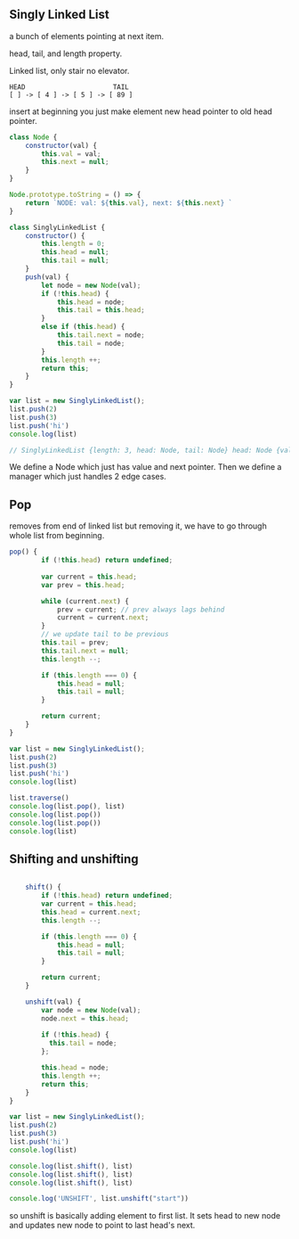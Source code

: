 ## Singly Linked List
a bunch of elements pointing at next item.

head, tail, and length property.

Linked list, only stair no elevator.

```
HEAD                      TAIL
[ ] -> [ 4 ] -> [ 5 ] -> [ 89 ] 
```
insert at beginning you just make element new head pointer to old head pointer.

```js
class Node {
    constructor(val) {
        this.val = val;
        this.next = null;
    }
}

Node.prototype.toString = () => {
    return `NODE: val: ${this.val}, next: ${this.next} `
}

class SinglyLinkedList {
    constructor() {
        this.length = 0;
        this.head = null;
        this.tail = null;
    }
    push(val) {
        let node = new Node(val);
        if (!this.head) {
            this.head = node;
            this.tail = this.head;
        }
        else if (this.head) {
            this.tail.next = node;
            this.tail = node;            
        }
        this.length ++;
        return this;
    }
}

var list = new SinglyLinkedList();
list.push(2)
list.push(3)
list.push('hi')
console.log(list)

// SinglyLinkedList {length: 3, head: Node, tail: Node} head: Node {val: 2, next: Node}next: Node next: Node next: null val: "hi"__proto__: Object val: 3 __proto__: Object val: 2 __proto__: Object length: 3 tail: Node {val: "hi", next: null}__proto__: Object
```
We define a Node which just has value and next pointer. Then we define a manager which just handles 2 edge cases.

## Pop
removes from end of linked list
but removing it, we have to go through whole list from beginning.

```js
pop() {
        if (!this.head) return undefined;
        
        var current = this.head;
        var prev = this.head;

        while (current.next) {
            prev = current; // prev always lags behind
            current = current.next;
        }
        // we update tail to be previous
        this.tail = prev;
        this.tail.next = null;
        this.length --;

        if (this.length === 0) {
            this.head = null;
            this.tail = null;
        }

        return current;
    }
}

var list = new SinglyLinkedList();
list.push(2)
list.push(3)
list.push('hi')
console.log(list)

list.traverse()
console.log(list.pop(), list)
console.log(list.pop())
console.log(list.pop())
console.log(list)
```

## Shifting and unshifting

```js

    shift() {
        if (!this.head) return undefined;
        var current = this.head;
        this.head = current.next;
        this.length --;

        if (this.length === 0) {
            this.head = null;
            this.tail = null;
        }

        return current;
    }

    unshift(val) {
        var node = new Node(val);
        node.next = this.head;
        
        if (!this.head) {
          this.tail = node;
        };

        this.head = node;
        this.length ++;
        return this;
    }
}

var list = new SinglyLinkedList();
list.push(2)
list.push(3)
list.push('hi')
console.log(list)

console.log(list.shift(), list)
console.log(list.shift(), list)
console.log(list.shift(), list)

console.log('UNSHIFT', list.unshift("start"))
```

so unshift is basically adding element to first list. It sets head to new node and updates new node to point to last head's next.



